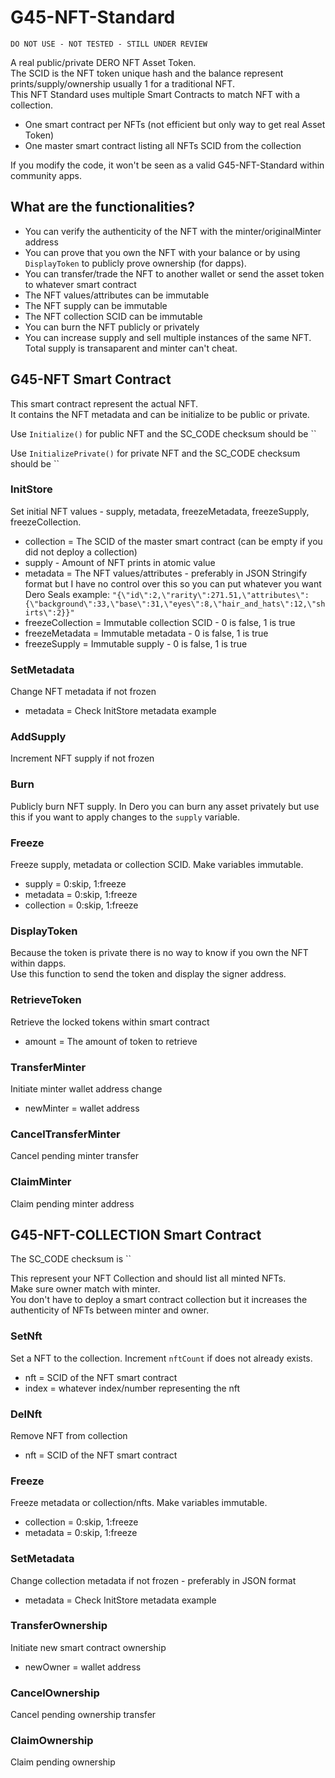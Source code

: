# G45-NFT-Standard

`DO NOT USE - NOT TESTED - STILL UNDER REVIEW`

A real public/private DERO NFT Asset Token.  
The SCID is the NFT token unique hash and the balance represent prints/supply/ownership usually 1 for a traditional NFT.  
This NFT Standard uses multiple Smart Contracts to match NFT with a collection.  

- One smart contract per NFTs (not efficient but only way to get real Asset Token)
- One master smart contract listing all NFTs SCID from the collection

If you modify the code, it won't be seen as a valid G45-NFT-Standard within community apps.  

## What are the functionalities?

- You can verify the authenticity of the NFT with the minter/originalMinter address
- You can prove that you own the NFT with your balance or by using `DisplayToken` to publicly prove ownership (for dapps).
- You can transfer/trade the NFT to another wallet or send the asset token to whatever smart contract
- The NFT values/attributes can be immutable
- The NFT supply can be immutable
- The NFT collection SCID can be immutable
- You can burn the NFT publicly or privately
- You can increase supply and sell multiple instances of the same NFT. Total supply is transaparent and minter can't cheat.  

## G45-NFT Smart Contract

This smart contract represent the actual NFT.  
It contains the NFT metadata and can be initialize to be public or private.  

Use `Initialize()` for public NFT and the SC_CODE checksum should be
``

Use `InitializePrivate()` for private NFT and the SC_CODE checksum should be
``

### InitStore

Set initial NFT values - supply, metadata, freezeMetadata, freezeSupply, freezeCollection.

- collection = The SCID of the master smart contract (can be empty if you did not deploy a collection)
- supply - Amount of NFT prints in atomic value
- metadata = The NFT values/attributes - preferably in JSON Stringify format but I have no control over this so you can put whatever you want
Dero Seals example: `"{\"id\":2,\"rarity\":271.51,\"attributes\":{\"background\":33,\"base\":31,\"eyes\":8,\"hair_and_hats\":12,\"shirts\":2}}"`
- freezeCollection = Immutable collection SCID - 0 is false, 1 is true
- freezeMetadata = Immutable metadata - 0 is false, 1 is true
- freezeSupply = Immutable supply - 0 is false, 1 is true

### SetMetadata

Change NFT metadata if not frozen

- metadata = Check InitStore metadata example

### AddSupply

Increment NFT supply if not frozen

### Burn

Publicly burn NFT supply. In Dero you can burn any asset privately but use this if you want to apply changes to the `supply` variable.

### Freeze

Freeze supply, metadata or collection SCID. Make variables immutable.  

- supply = 0:skip, 1:freeze
- metadata = 0:skip, 1:freeze
- collection = 0:skip, 1:freeze

### DisplayToken

Because the token is private there is no way to know if you own the NFT within dapps.  
Use this function to send the token and display the signer address.  

### RetrieveToken

Retrieve the locked tokens within smart contract

- amount = The amount of token to retrieve

### TransferMinter

Initiate minter wallet address change

- newMinter = wallet address

### CancelTransferMinter

Cancel pending minter transfer

### ClaimMinter

Claim pending minter address

## G45-NFT-COLLECTION Smart Contract

The SC_CODE checksum is ``

This represent your NFT Collection and should list all minted NFTs.  
Make sure owner match with minter.  
You don't have to deploy a smart contract collection but it increases the authenticity of NFTs between minter and owner.  

### SetNft

Set a NFT to the collection. Increment `nftCount` if does not already exists.

- nft = SCID of the NFT smart contract
- index = whatever index/number representing the nft

### DelNft

Remove NFT from collection

- nft = SCID of the NFT smart contract

### Freeze

Freeze metadata or collection/nfts. Make variables immutable.  

- collection = 0:skip, 1:freeze
- metadata = 0:skip, 1:freeze

### SetMetadata

Change collection metadata if not frozen - preferably in JSON format

- metadata = Check InitStore metadata example

### TransferOwnership

Initiate new smart contract ownership

- newOwner = wallet address

### CancelOwnership

Cancel pending ownership transfer

### ClaimOwnership

Claim pending ownership
